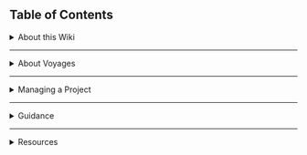 ## Table of Contents
<details>
  <summary>About this Wiki</summary>

[The Chingu PMRoK][home]<br>
[How to Contribute][home-contribute]
</details>
<hr/>

<details>
  <summary>About Voyages</summary>

[Voyage Roadmap][voyage-roadmap] <br>
[Voyage Workflow][voyage-workflow]
</details>

<hr/>
 
<details>
  <summary>Managing a Project</summary>

[Project Manager Concepts][managingproj-pmconcepts]<br>
[Your Sprints][managingproj-sprints]<br>
[Conducting an MVP][managingproj-mvp]<br>
[Project Closure][managingproj-closure]<br>
[Using the Wizard][managingproj-wizard]
</details>
<hr/>

<details>
  <summary>Guidance</summary>

[Situational Guidance][situationguide]<br>
[Managing Conflict][managingconflict]
</details>
<hr/>

<details>
  <summary>Resources</summary>

[Tools & Resources][resources-tools]<br>
[PM FAQ][resources-pmfaq]<br>
[Glossary][resources-glossary]
</details>


[home]: https://github.com/Chingu-cohorts/pmrok/wiki
[home-contribute]: https://github.com/Chingu-cohorts/pmrok/wiki/Home-Contribute

[voyage-roadmap]: https://github.com/Chingu-cohorts/pmrok/wiki/Voyage-Roadmap
[voyage-workflow]: https://github.com/Chingu-cohorts/pmrok/wiki/Voyage-Workflow

[managingproj-pmconcepts]: https://github.com/Chingu-cohorts/pmrok/wiki/ManagingProj-PM-Concepts
[managingproj-sprints]: https://github.com/Chingu-cohorts/pmrok/wiki/ManagingProj-Sprints
[managingproj-mvp]: https://github.com/Chingu-cohorts/pmrok/wiki/ManagingProj-MVP
[managingproj-closure]: https://github.com/Chingu-cohorts/pmrok/wiki/ManagingProj-Closure
[managingproj-wizard]: https://github.com/Chingu-cohorts/pmrok/wiki/ManagingProj-Wizard

[situationguide]: https://github.com/Chingu-cohorts/pmrok/wiki/Situational-Guidance
[managingconflict]: https://github.com/Chingu-cohorts/pmrok/wiki/Managing-Conflict

[resources]: https://github.com/Chingu-cohorts/pmrok/wiki/Resources
[resources-tools]: https://github.com/Chingu-cohorts/pmrok/wiki/Resources-Tools
[resources-pmfaq]: https://github.com/Chingu-cohorts/pmrok/wiki/Resources-PMFAQ
[resources-glossary]: https://github.com/Chingu-cohorts/pmrok/wiki/Resources-Glossary
